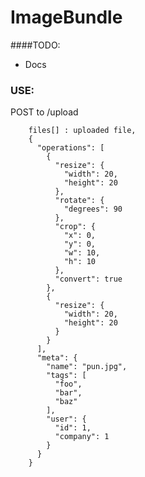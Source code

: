 ImageBundle
===========

####TODO: 

- Docs


### USE:
POST to /upload
        
        files[] : uploaded file, 
        {
          "operations": [
            {
              "resize": {
                "width": 20,
                "height": 20
              },
              "rotate": {
                "degrees": 90
              },
              "crop": {
                "x": 0,
                "y": 0,
                "w": 10,
                "h": 10
              },
              "convert": true
            },
            {
              "resize": {
                "width": 20,
                "height": 20
              }
            }
          ],
          "meta": {
            "name": "pun.jpg",
            "tags": [
              "foo",
              "bar",
              "baz"
            ],
            "user": {
              "id": 1,
              "company": 1
            }
          }
        }